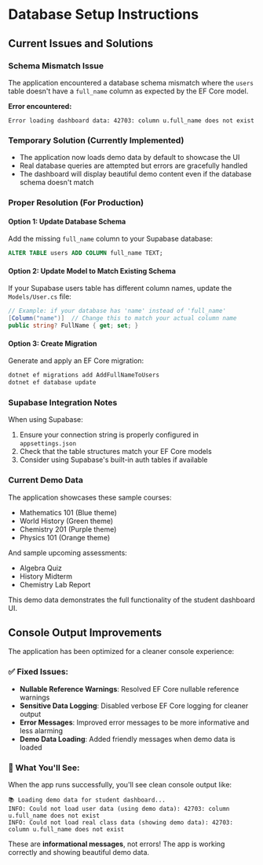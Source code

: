 # Database Setup Instructions

## Current Issues and Solutions

### Schema Mismatch Issue

The application encountered a database schema mismatch where the `users` table doesn't have a `full_name` column as expected by the EF Core model.

**Error encountered:**

```
Error loading dashboard data: 42703: column u.full_name does not exist
```

### Temporary Solution (Currently Implemented)

- The application now loads demo data by default to showcase the UI
- Real database queries are attempted but errors are gracefully handled
- The dashboard will display beautiful demo content even if the database schema doesn't match

### Proper Resolution (For Production)

#### Option 1: Update Database Schema

Add the missing `full_name` column to your Supabase database:

```sql
ALTER TABLE users ADD COLUMN full_name TEXT;
```

#### Option 2: Update Model to Match Existing Schema

If your Supabase users table has different column names, update the `Models/User.cs` file:

```csharp
// Example: if your database has 'name' instead of 'full_name'
[Column("name")]  // Change this to match your actual column name
public string? FullName { get; set; }
```

#### Option 3: Create Migration

Generate and apply an EF Core migration:

```bash
dotnet ef migrations add AddFullNameToUsers
dotnet ef database update
```

### Supabase Integration Notes

When using Supabase:

1. Ensure your connection string is properly configured in `appsettings.json`
2. Check that the table structures match your EF Core models
3. Consider using Supabase's built-in auth tables if available

### Current Demo Data

The application showcases these sample courses:

- Mathematics 101 (Blue theme)
- World History (Green theme)
- Chemistry 201 (Purple theme)
- Physics 101 (Orange theme)

And sample upcoming assessments:

- Algebra Quiz
- History Midterm
- Chemistry Lab Report

This demo data demonstrates the full functionality of the student dashboard UI.

## Console Output Improvements

The application has been optimized for a cleaner console experience:

### ✅ Fixed Issues:

- **Nullable Reference Warnings**: Resolved EF Core nullable reference warnings
- **Sensitive Data Logging**: Disabled verbose EF Core logging for cleaner output
- **Error Messages**: Improved error messages to be more informative and less alarming
- **Demo Data Loading**: Added friendly messages when demo data is loaded

### 🎯 What You'll See:

When the app runs successfully, you'll see clean console output like:

```
📚 Loading demo data for student dashboard...
INFO: Could not load user data (using demo data): 42703: column u.full_name does not exist
INFO: Could not load real class data (showing demo data): 42703: column u.full_name does not exist
```

These are **informational messages**, not errors! The app is working correctly and showing beautiful demo data.
